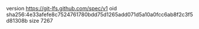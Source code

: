 version https://git-lfs.github.com/spec/v1
oid sha256:4e33afefe8c7524761780bdd75d1265add071d5a10a0fcc6ab8f2c3f5d81308b
size 7267
